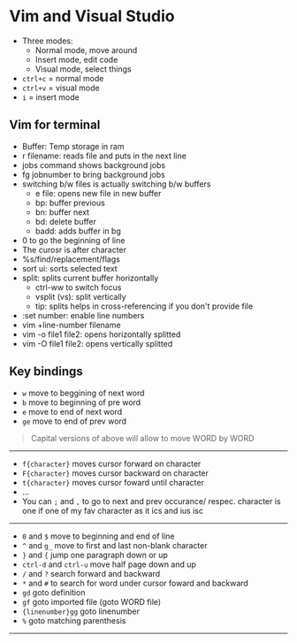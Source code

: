# Vim and Visual Studio

- Three modes:
  - Normal mode, move around
  - Insert mode, edit code
  - Visual mode, select things
- `ctrl+c` = normal mode
- `ctrl+v` = visual mode
- `i` = insert mode

## Vim for terminal

- Buffer: Temp storage in ram
- r filename: reads file and puts in the next line
- jobs command shows background jobs
- fg jobnumber to bring background jobs
- switching b/w files is actually switching b/w buffers
  - e file: opens new file in new buffer
  - bp: buffer previous
  - bn: buffer next
  - bd: delete buffer
  - badd: adds buffer in bg
- 0  to go the beginning of line
- The curosr is after character
- %s/find/replacement/flags
- sort ui: sorts selected text
- split: splits current buffer horizontally
  - ctrl-ww to switch focus
  - vsplit (vs): split vertically
  - tip: splits helps in cross-referencing if you don't provide file
- :set number: enable line numbers
- vim +line-number filename
- vim -o file1 file2: opens horizontally splitted
- vim -O file1 file2: opens vertically splitted

## Key bindings

- `w` move to beggining of next word
- `b` move to beginning of pre word
- `e` move to end of next word
- `ge` move to end of prev word

> Capital versions of above will allow to move WORD by WORD
---

- `f{character}` moves cursor forward on character
- `F{character}` moves cursor backward on character
- `t{character}` moves cursor foward until character
- ...
- You can `;` and `,` to go to next and prev occurance/ respec.
character is one if one of my fav character as it ics and ius isc

---

- `0` and `$` move to beginning and end of line
- `^` and `g_` move to first and last non-blank character
- `}` and `{` jump one paragraph down or up
- `ctrl-d` and `ctrl-u` move half page down and up
- `/` and `?` search forward and backward
- `*` and `#` to search for word under cursor foward and backward
- `gd` goto definition
- `gf` goto imported file (goto WORD file)
- `{linenumber}gg` goto linenumber
- `%` goto matching parenthesis

---
